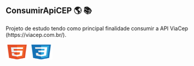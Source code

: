 ## ConsumirApiCEP :earth_americas: :books:
<div>
  Projeto de estudo tendo como principal finalidade consumir a API ViaCep (https://viacep.com.br/).
</div>


<div  style="display: inline_block"><br>
  <img align="center" alt="Andrei-HTML" height="40" width="60" src="https://raw.githubusercontent.com/devicons/devicon/master/icons/html5/html5-original.svg">
  <img align="center" alt="Andrei-CSS" height="40" width="60" src="https://raw.githubusercontent.com/devicons/devicon/master/icons/css3/css3-original.svg">
</div>
